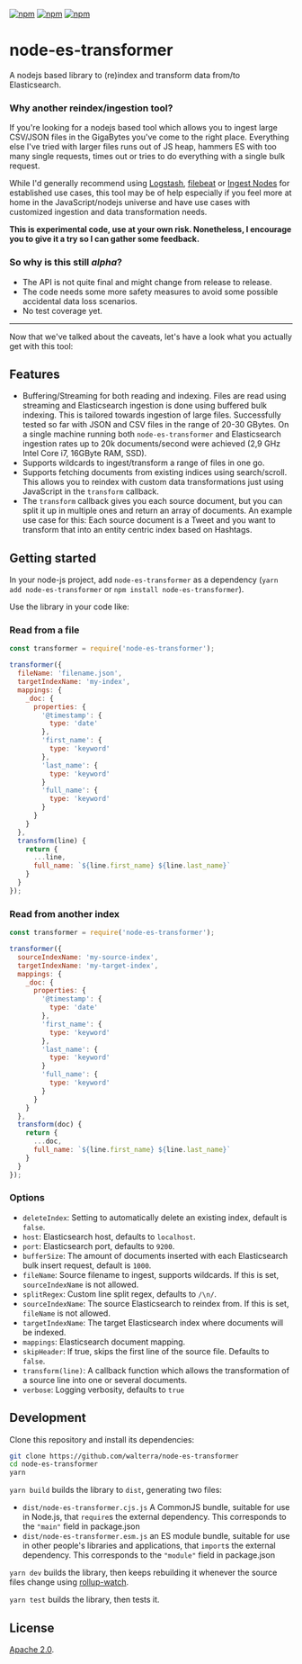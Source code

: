 [![npm](https://img.shields.io/npm/v/node-es-transformer.svg?maxAge=2592000)](https://www.npmjs.com/package/node-es-transformer)
[![npm](https://img.shields.io/npm/l/node-es-transformer.svg?maxAge=2592000)](https://www.npmjs.com/package/node-es-transformer)
[![npm](https://img.shields.io/npm/dt/node-es-transformer.svg?maxAge=2592000)](https://www.npmjs.com/package/node-es-transformer)

# node-es-transformer

A nodejs based library to (re)index and transform data from/to Elasticsearch.

### Why another reindex/ingestion tool?

If you're looking for a nodejs based tool which allows you to ingest large CSV/JSON files in the GigaBytes you've come to the right place. Everything else I've tried with larger files runs out of JS heap, hammers ES with too many single requests, times out or tries to do everything with a single bulk request.

While I'd generally recommend using [Logstash](https://www.elastic.co/products/logstash), [filebeat](https://www.elastic.co/products/beats/filebeat) or [Ingest Nodes](https://www.elastic.co/guide/en/elasticsearch/reference/master/ingest.html) for established use cases, this tool may be of help especially if you feel more at home in the JavaScript/nodejs universe and have use cases with customized ingestion and data transformation needs.


**This is experimental code, use at your own risk. Nonetheless, I encourage you to give it a try so I can gather some feedback.**

### So why is this still _alpha_?

- The API is not quite final and might change from release to release.
- The code needs some more safety measures to avoid some possible accidental data loss scenarios.
- No test coverage yet.

----

Now that we've talked about the caveats, let's have a look what you actually get with this tool:

## Features

- Buffering/Streaming for both reading and indexing. Files are read using streaming and Elasticsearch ingestion is done using buffered bulk indexing. This is tailored towards ingestion of large files. Successfully tested so far with JSON and CSV files in the range of 20-30 GBytes. On a single machine running both `node-es-transformer` and Elasticsearch ingestion rates up to 20k documents/second were achieved (2,9 GHz Intel Core i7, 16GByte RAM, SSD). 
- Supports wildcards to ingest/transform a range of files in one go.
- Supports fetching documents from existing indices using search/scroll. This allows you to reindex with custom data transformations just using JavaScript in the `transform` callback.
- The `transform` callback gives you each source document, but you can split it up in multiple ones and return an array of documents. An example use case for this: Each source document is a Tweet and you want to transform that into an entity centric index based on Hashtags.

## Getting started

In your node-js project, add `node-es-transformer` as a dependency (`yarn add node-es-transformer` or `npm install node-es-transformer`).

Use the library in your code like:

### Read from a file

```javascript
const transformer = require('node-es-transformer');

transformer({
  fileName: 'filename.json',
  targetIndexName: 'my-index',
  mappings: {
    _doc: {
      properties: {
        '@timestamp': {
          type: 'date'
        },
        'first_name': {
          type: 'keyword'
        },
        'last_name': {
          type: 'keyword'
        }
        'full_name': {
          type: 'keyword'
        }
      }
    }
  },
  transform(line) {
    return {
      ...line,
      full_name: `${line.first_name} ${line.last_name}`
    }
  }
});
```

### Read from another index

```javascript
const transformer = require('node-es-transformer');

transformer({
  sourceIndexName: 'my-source-index',
  targetIndexName: 'my-target-index',
  mappings: {
    _doc: {
      properties: {
        '@timestamp': {
          type: 'date'
        },
        'first_name': {
          type: 'keyword'
        },
        'last_name': {
          type: 'keyword'
        }
        'full_name': {
          type: 'keyword'
        }
      }
    }
  },
  transform(doc) {
    return {
      ...doc,
      full_name: `${line.first_name} ${line.last_name}`
    }
  }
});
```

### Options

- `deleteIndex`:  Setting to automatically delete an existing index, default is `false`.
- `host`: Elasticsearch host, defaults to `localhost`.
- `port`: Elasticsearch port, defaults to `9200`.
- `bufferSize`: The amount of documents inserted with each Elasticsearch bulk insert request, default is `1000`.
- `fileName`: Source filename to ingest, supports wildcards. If this is set, `sourceIndexName` is not allowed.
- `splitRegex`: Custom line split regex, defaults to `/\n/`.
- `sourceIndexName`: The source Elasticsearch to reindex from. If this is set, `fileName` is not allowed.
- `targetIndexName`: The target Elasticsearch index where documents will be indexed.
- `mappings`: Elasticsearch document mapping.
- `skipHeader`: If true, skips the first line of the source file. Defaults to `false`.
- `transform(line)`: A callback function which allows the transformation of a source line into one or several documents.
- `verbose`: Logging verbosity, defaults to `true`

## Development

Clone this repository and install its dependencies:

```bash
git clone https://github.com/walterra/node-es-transformer
cd node-es-transformer
yarn
```

`yarn build` builds the library to `dist`, generating two files:

* `dist/node-es-transformer.cjs.js`
    A CommonJS bundle, suitable for use in Node.js, that `require`s the external dependency. This corresponds to the `"main"` field in package.json
* `dist/node-es-transformer.esm.js`
    an ES module bundle, suitable for use in other people's libraries and applications, that `import`s the external dependency. This corresponds to the `"module"` field in package.json

`yarn dev` builds the library, then keeps rebuilding it whenever the source files change using [rollup-watch](https://github.com/rollup/rollup-watch).

`yarn test` builds the library, then tests it.

## License

[Apache 2.0](LICENSE).
